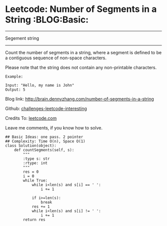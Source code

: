 # Leetcode: Number of Segments in a String     :BLOG:Basic:


---

Segement string  

---

Count the number of segments in a string, where a segment is defined to be a contiguous sequence of non-space characters.  

Please note that the string does not contain any non-printable characters.  

    Example:
    
    Input: "Hello, my name is John"
    Output: 5

Blog link: <http://brain.dennyzhang.com/number-of-segments-in-a-string>  

Github: [challenges-leetcode-interesting](https://github.com/DennyZhang/challenges-leetcode-interesting/tree/master/number-of-segments-in-a-string)  

Credits To: [leetcode.com](https://leetcode.com/problems/number-of-segments-in-a-string/description)  

Leave me comments, if you know how to solve.  

    ## Basic Ideas: one pass. 2 pointer
    ## Complexity: Time O(n), Space O(1)
    class Solution(object):
        def countSegments(self, s):
            """
            :type s: str
            :rtype: int
            """
            res = 0
            i = 0
            while True:
                while i<len(s) and s[i] == ' ':
                    i += 1
    
                if i>=len(s):
                    break
                res += 1
                while i<len(s) and s[i] != ' ':
                    i += 1
            return res